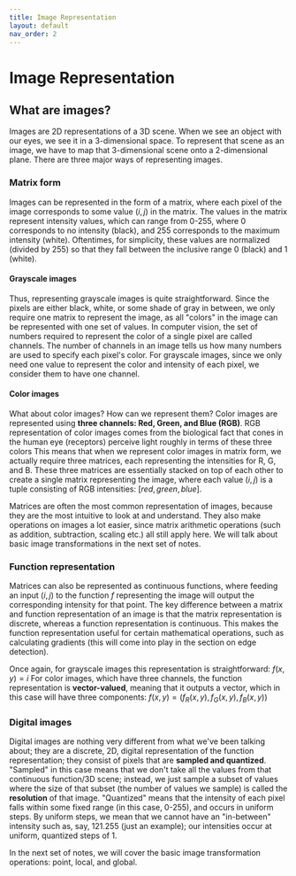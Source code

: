 ```yaml
---
title: Image Representation
layout: default
nav_order: 2
---
```


# Image Representation
## What are images?
Images are 2D representations of a 3D scene. When we see an object with our eyes, we see it in a 3-dimensional space. To represent that scene as an image, we have to map that 3-dimensional scene onto a 2-dimensional plane. There are three major ways of representing images. 
### Matrix form
Images can be represented in the form of a matrix, where each pixel of the image corresponds to some value $(i, j)$ in the matrix. The values in the matrix represent intensity values, which can range from 0-255, where 0 corresponds to no intensity (black), and 255 corresponds to the maximum intensity (white). Oftentimes, for simplicity, these values are normalized (divided by 255) so that they fall between the inclusive range 0 (black) and 1 (white). 
#### Grayscale images
Thus, representing grayscale images is quite straightforward. Since the pixels are either black, white, or some shade of gray in between, we only require one matrix to represent the image, as all "colors" in the image can be represented with one set of values. In computer vision, the set of numbers required to represent the color of a single pixel are called channels. The number of channels in an image tells us how many numbers are used to specify each pixel's color. For grayscale images, since we only need one value to represent the color and intensity of each pixel, we consider them to have one channel.
#### Color images
What about color images? How can we represent them? Color images are represented using **three channels: Red, Green, and Blue (RGB)**. RGB representation of color images comes from the biological fact that cones in the human eye (receptors) perceive light roughly in terms of these three colors
This means that when we represent color images in matrix form, we actually require three matrices, each representing the intensities for R, G, and B. These three matrices are essentially stacked on top of each other to create a single matrix representing the image, where each value $(i, j)$ is a tuple consisting of RGB intensities: $[red, green, blue]$. 

Matrices are often the most common representation of images, because they are the most intuitive to look at and understand. They also make operations on images a lot easier, since matrix arithmetic operations (such as addition, subtraction, scaling etc.) all still apply here. We will talk about basic image transformations in the next set of notes.
### Function representation
Matrices can also be represented as continuous functions, where feeding an input $(i, j)$ to the function $f$ representing the image will output the corresponding intensity for that point. The key difference between a matrix and function representation of an image is that the matrix representation is discrete, whereas a function representation is continuous. This makes the function representation useful for certain mathematical operations, such as calculating gradients (this will come into play in the section on edge detection).

Once again, for grayscale images this representation is straightforward:
$f(x, y) = i$
For color images, which have three channels, the function representation is **vector-valued**, meaning that it outputs a vector, which in this case will have three components:
$f(x, y) = (f_R(x,y), f_G(x, y), f_B(x, y))$
### Digital images
Digital images are nothing very different from what we've been talking about; they are a discrete, 2D, digital representation of the function representation; they consist of pixels that are **sampled and quantized**. "Sampled" in this case means that we don't take all the values from that continuous function/3D scene; instead, we just sample a subset of values where the size of that subset (the number of values we sample) is called the **resolution** of that image. "Quantized" means that the intensity of each pixel falls within some fixed range (in this case, 0-255), and occurs in uniform steps. By uniform steps, we mean that we cannot have an "in-between" intensity such as, say, $121.255$ (just an example); our intensities occur at uniform, quantized steps of 1.

In the next set of notes, we will cover the basic image transformation operations: point, local, and global.






